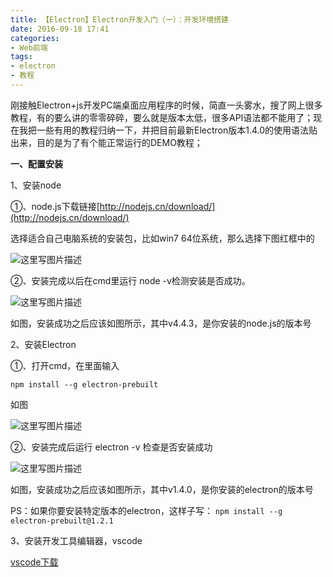 ```yaml
---
title: 【Electron】Electron开发入门（一）：开发环境搭建
date: 2016-09-18 17:41
categories:
- Web前端
tags:
- electron
- 教程
---
```

<div class="markdown_views">


刚接触Electron+js开发PC端桌面应用程序的时候，简直一头雾水，搜了网上很多教程，有的要么讲的零零碎碎，要么就是版本太低，很多API语法都不能用了；现在我把一些有用的教程归纳一下，并把目前最新Electron版本1.4.0的使用语法贴出来，目的是为了有个能正常运行的DEMO教程；
<!--more-->

**一、配置安装**   

1、安装node   

①、node.js下载链接[http://nodejs.cn/download/](http://nodejs.cn/download/)   

选择适合自己电脑系统的安装包，比如win7 64位系统，那么选择下图红框中的   

![这里写图片描述](http://img.blog.csdn.net/20160918152835118)

②、安装完成以后在cmd里运行 node -v检测安装是否成功。   

![这里写图片描述](http://img.blog.csdn.net/20160918153039157)   

如图，安装成功之后应该如图所示，其中v4.4.3，是你安装的node.js的版本号

2、安装Electron   

①、打开cmd，在里面输入   

 `npm install --g electron-prebuilt`   

 如图   

 ![这里写图片描述](http://img.blog.csdn.net/20160918154306022)

②、安装完成后运行 electron -v 检查是否安装成功   

![这里写图片描述](http://img.blog.csdn.net/20160918154519663)   

如图，安装成功之后应该如图所示，其中v1.4.0，是你安装的electron的版本号   

PS：如果你要安装特定版本的electron，这样子写： `npm install --g electron-prebuilt@1.2.1`

3、安装开发工具编辑器，vscode   

[vscode下载](https://code.visualstudio.com/?utm_expid=101350005-28.R1T8FshdTBWEfZjY0s7XKQ.0&utm_referrer=https://www.baidu.com/link?url=qyJE7O2zFItkgBiz6Ar5QYqxkqhoevA8pXrGDPoljbiXViEFCyJ_a45K7WGrqt4-&wd=&eqid=b18fa204000241ea0000000457edc38d)

</div>